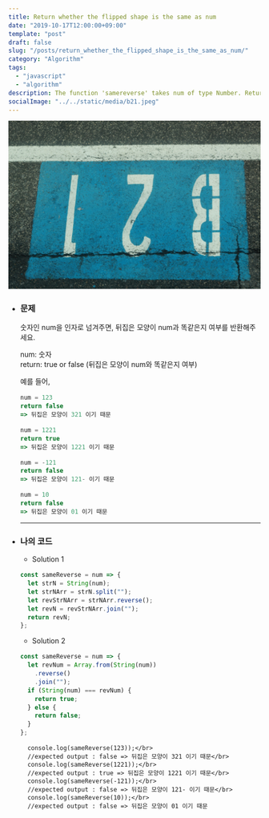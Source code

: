 ```yaml
---
title: Return whether the flipped shape is the same as num
date: "2019-10-17T12:00:00+09:00"
template: "post"
draft: false
slug: "/posts/return_whether_the_flipped_shape_is_the_same_as_num/"
category: "Algorithm"
tags:
  - "javascript"
  - "algorithm"
description: The function 'samereverse' takes num of type Number. Return whether the flipped shape is the same as num.
socialImage: "../../static/media/b21.jpeg"
---
```


<img src="../../static/media/b21.jpeg">

- ### 문제

  숫자인 num을 인자로 넘겨주면, 뒤집은 모양이 num과 똑같은지 여부를 반환해주세요.

  num: 숫자</br>
  return: true or false (뒤집은 모양이 num와 똑같은지 여부)

  예를 들어,

  ```js
  num = 123
  return false
  => 뒤집은 모양이 321 이기 때문
  ```

  ```js
  num = 1221
  return true
  => 뒤집은 모양이 1221 이기 때문
  ```

  ```js
  num = -121
  return false
  => 뒤집은 모양이 121- 이기 때문
  ```

  ```js
  num = 10
  return false
  => 뒤집은 모양이 01 이기 때문
  ```

  ***

- ### 나의 코드

  - Solution 1

  ```js
  const sameReverse = num => {
    let strN = String(num);
    let strNArr = strN.split("");
    let revStrNArr = strNArr.reverse();
    let revN = revStrNArr.join("");
    return revN;
  };
  ```

  - Solution 2

  ```js
  const sameReverse = num => {
    let revNum = Array.from(String(num))
      .reverse()
      .join("");
    if (String(num) === revNum) {
      return true;
    } else {
      return false;
    }
  };
  ```

        console.log(sameReverse(123));</br>
        //expected output : false => 뒤집은 모양이 321 이기 때문</br>
        console.log(sameReverse(1221));</br>
        //expected output : true => 뒤집은 모양이 1221 이기 때문</br>
        console.log(sameReverse(-121));</br>
        //expected output : false => 뒤집은 모양이 121- 이기 때문</br>
        console.log(sameReverse(10));</br>
        //expected output : false => 뒤집은 모양이 01 이기 때문
